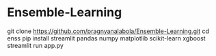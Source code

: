 # Ensemble-Learning
git clone https://github.com/pragnyanalabola/Ensemble-Learning.git
cd enss
pip install streamlit pandas numpy matplotlib scikit-learn xgboost
streamlit run app.py
